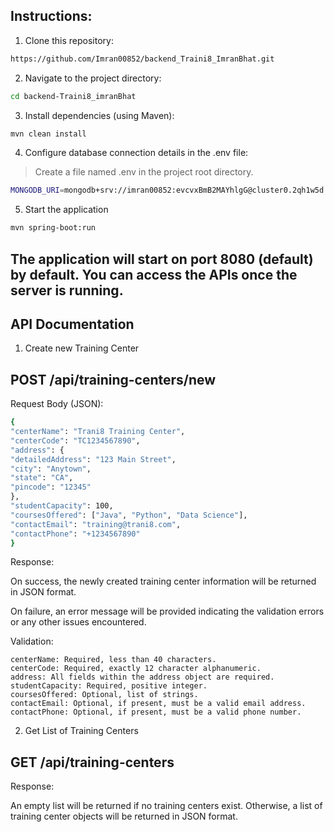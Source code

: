 ## Instructions:

1) Clone this repository:



```bash
https://github.com/Imran00852/backend_Traini8_ImranBhat.git
```

 2) Navigate to the project directory:

```bash
cd backend-Traini8_imranBhat
```

3) Install dependencies (using Maven):
```bash
mvn clean install
```
4) Configure database connection details in the .env file:

>Create a file named .env in the project root directory.
```bash
MONGODB_URI=mongodb+srv://imran00852:evcvxBmB2MAYhlgG@cluster0.2qh1w5d.mongodb.net/mydatabase?retryWrites=true&w=majority&appName=Cluster0
```
5) Start the application
```bash
mvn spring-boot:run
```
## The application will start on port 8080 (default) by default. You can access the APIs once the server is running.
## API Documentation
1. Create new Training Center 
## POST /api/training-centers/new
   Request Body (JSON):
```bash
{
"centerName": "Trani8 Training Center",
"centerCode": "TC1234567890",
"address": {
"detailedAddress": "123 Main Street",
"city": "Anytown",
"state": "CA",
"pincode": "12345"
},
"studentCapacity": 100,
"coursesOffered": ["Java", "Python", "Data Science"],
"contactEmail": "training@trani8.com",
"contactPhone": "+1234567890"
}
```
Response:

On success, the newly created training center information will be returned in JSON format.

On failure, an error message will be provided indicating the validation errors or any other issues encountered.


Validation:
```
centerName: Required, less than 40 characters.
centerCode: Required, exactly 12 character alphanumeric.
address: All fields within the address object are required.
studentCapacity: Required, positive integer.
coursesOffered: Optional, list of strings.
contactEmail: Optional, if present, must be a valid email address.
contactPhone: Optional, if present, must be a valid phone number.
```
2) Get List of Training Centers
 ## GET /api/training-centers

Response:

An empty list will be returned if no training centers exist.
Otherwise, a list of training center objects will be returned in JSON format.
